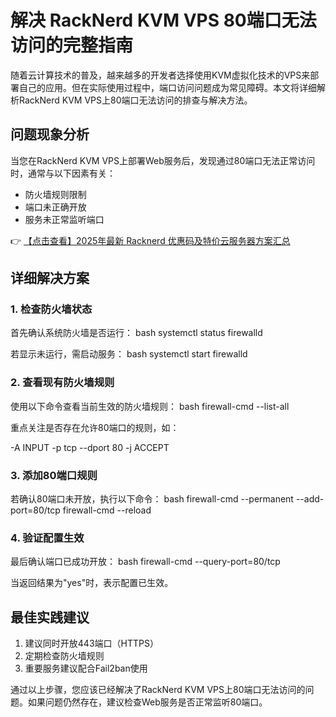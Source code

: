 # 解决 RackNerd KVM VPS 80端口无法访问的完整指南

随着云计算技术的普及，越来越多的开发者选择使用KVM虚拟化技术的VPS来部署自己的应用。但在实际使用过程中，端口访问问题成为常见障碍。本文将详细解析RackNerd KVM VPS上80端口无法访问的排查与解决方法。

## 问题现象分析
当您在RackNerd KVM VPS上部署Web服务后，发现通过80端口无法正常访问时，通常与以下因素有关：
- 防火墙规则限制
- 端口未正确开放
- 服务未正常监听端口

👉 [【点击查看】2025年最新 Racknerd 优惠码及特价云服务器方案汇总](https://bit.ly/Rack_Nerd)

## 详细解决方案

### 1. 检查防火墙状态
首先确认系统防火墙是否运行：
bash
systemctl status firewalld

若显示未运行，需启动服务：
bash
systemctl start firewalld

### 2. 查看现有防火墙规则
使用以下命令查看当前生效的防火墙规则：
bash
firewall-cmd --list-all

重点关注是否存在允许80端口的规则，如：

-A INPUT -p tcp --dport 80 -j ACCEPT

### 3. 添加80端口规则
若确认80端口未开放，执行以下命令：
bash
firewall-cmd --permanent --add-port=80/tcp
firewall-cmd --reload

### 4. 验证配置生效
最后确认端口已成功开放：
bash
firewall-cmd --query-port=80/tcp

当返回结果为"yes"时，表示配置已生效。

## 最佳实践建议
1. 建议同时开放443端口（HTTPS）
2. 定期检查防火墙规则
3. 重要服务建议配合Fail2ban使用

通过以上步骤，您应该已经解决了RackNerd KVM VPS上80端口无法访问的问题。如果问题仍然存在，建议检查Web服务是否正常监听80端口。